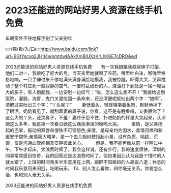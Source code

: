 # 2023还能进的网站好男人资源在线手机免费
车朝窗外不住地挥手别了父亲别年

👉/观/看/入/口👉http://www.baidu.com/link?url=9GtYscxq2JHtl4wpmtdwIAAxXmBlUXzKrLhK6E7cDRO&wd

2023还能进的网站好男人资源在线手机免费　　有一次我娘跟我叔叔婶子打架，他们二对一，我娘吃了好大的亏。当天夜里她就喝了农药，嘴里吐白沫，喉咙里格格地响，一只手伸过来不停地满头满身满脸地摸我，我被惊醒，吓得大哭，哭声搅动了整个村庄死一般寂静的空气，一霎时乱纷纷的人，煤油灯下到处是一摇一晃巨大的影子，有人抱起我，一边安慰一边叹气：“唉，怎么这么想不开！”我娘给送到医院，灌肠，洗胃，鬼门关里捡回一条命来，还没清醒呢就吐出两个字：“娘啊”，清醒过来吐出三个字：“丫头呢？”
　　妻低着头，轻轻咀嚼着鱼肉，默默地掉下了眼泪。奶奶看见了，就刮着妻的鼻子说，你看，这不是有鲤鱼吗，又委屈你了？这么大的丫头，还哭鼻子，不羞！妻终于忍不住，扑进奶奶的怀里大哭起来，认识她这么多年，我是第一次看见她这么痛快淋漓的嚎啕大哭。
　　亲情，是父亲扬起的巴掌，振动的双唇和恨铁不可钢怒色;亲情，是母亲灼灼泪水，柔情召唤和和缓安宁襟怀;亲情简大略单，是一个由几根树枝搭起小巢，没有杂质、隔绝、荒谬，仅是沟通血管间相互安静彼此关心。
　　但是，我不能再像从前一样睡过中午，下午才起床。太浪费时间了。我会这样说。还有步行，我的速度很快，深圳的同事常常感到惊奇，我的回答还是太浪费时间了。但如果因此认为我是个惜时的人就太错了，上班的时间我多半乐意用在上网，跟群不知面目的人胡说八道；休息的时间我乐意用来闲逛，吃喝玩乐。
	13、别人怎么看你，和你毫无关系。你要怎么活，也和别人毫无关系。

2023还能进的网站好男人资源在线手机免费

